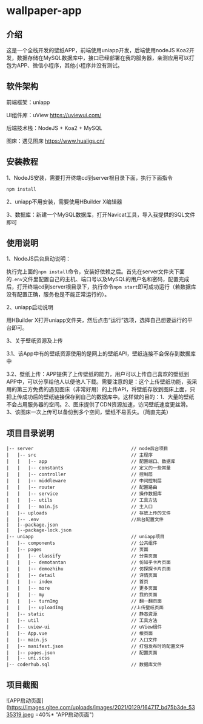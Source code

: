 #  wallpaper-app

## 介绍

这是一个全栈开发的壁纸APP，前端使用uniapp开发，后端使用nodeJS Koa2开发，数据存储在MySQL数据库中，接口已经部署在我的服务器，亲测应用可以打包为APP、微信小程序，其他小程序并没有测试。

##  软件架构

前端框架：uniapp

UI组件库：uView  https://uviewui.com/

后端技术栈：NodeJS + Koa2 + MySQL

图床：遇见图床 https://www.hualigs.cn/

##  安装教程

1、NodeJS安装，需要打开终端cd到server根目录下面，执行下面指令

```js
npm install
```

2、uniapp不用安装，需要使用HBuilder X编辑器

3、数据库：新建一个MySQL数据库，打开Navicat工具，导入我提供的SQL文件即可

##  使用说明

1、NodeJS后台启动说明：

执行完上面的`npm install`命令，安装好依赖之后。首先在server文件夹下面的`.env`文件里配置自己的主机、端口号以及MySQL的用户名和密码，配置完成后，打开终端cd到server根目录下，执行命令`npm start`即可成功运行（若数据库没有配置正确，服务也是不能正常运行的）。

2、uniapp启动说明

用HBuilder X打开uniapp文件夹，然后点击“运行”选项，选择自己想要运行的平台即可。

3、关于壁纸资源及上传

3.1、该App中有的壁纸资源使用的是网上的壁纸API，壁纸连接不会保存到数据库中

3.2、壁纸上传：APP提供了上传壁纸的能力，用户可以上传自己喜欢的壁纸到APP中，可以分享给他人以便他人下载。需要注意的是：这个上传壁纸功能，我采用的第三方免费的遇见图床（非常好用）的上传API，将壁纸存放到图床上面，只把上传成功后的壁纸链接保存到自己的数据库中。这样做的目的：1、大量的壁纸不会占用服务器的空间。2、图床提供了CDN资源加速，访问壁纸速度更丝滑。3、该图床一次上传可以备份到多个空间，壁纸不易丢失。（简直完美）

## 项目目录说明

```
|-- server                                    // node后台项目
|   |-- src                                   // 主程序
|   |   |-- app                               // 配置端口、数据库
|   |   |-- constants                         // 定义的一些常量
|   |   |-- controller                        // 控制层
|   |   |-- middleware                        // 中间控制层
|   |   |-- router                            // 配置路由
|   |   |-- service                           // 操作数据库
|   |   |-- utils                             // 工具方法
|   |   |-- main.js                           // 主入口
|   |-- uploads                               // 存放上传的文件  
|   |-- .env                                  //后台配置文件
|   |--package.json
|   |--package-lock.json                      
|-- uniapp                                    // uniapp项目
|   |-- components                            // 公共组件
|   |-- pages                                 // 页面
|   |   |-- classify                          // 分类页面
|   |   |-- demotantan                        // 仿知乎卡片页面
|   |   |-- demozhihu                         // 仿探探卡片页面
|   |   |-- detail                            // 详情页面
|   |   |-- index                             // 首页
|   |   |-- more                              // 更多页面
|   |   |-- my                                // 我的页面
|   |   |-- turnImg                           // 翻一翻页面
|   |   |-- uploadImg                         //上传壁纸页面
|   |-- static                                // 静态资源
|   |-- util                                  // 工具方法
|   |-- uview-ui                              // uView组件
|   |-- App.vue                               // 根页面
|   |-- main.js                               // 入口文件
|   |-- manifest.json                         // 打包发布时的配置文件
|   |-- pages.json                            // 配置页面
|   |-- uni.scss                          
|-- coderhub.sql                              // 数据库文件
```

## 项目截图
![APP启动页面](https://images.gitee.com/uploads/images/2021/0129/164717_bd75b3de_5335319.jpeg =40%* "APP启动页面")



















